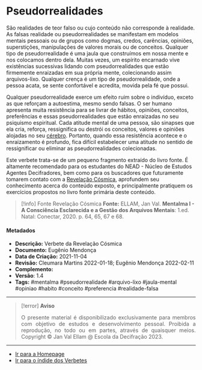 # Pseudorrealidades

São realidades de teor falso ou cujo conteúdo não corresponde à realidade. As falsas realidade ou pseudorrealidades se manifestam em modelos mentais pessoais ou de grupos como dogmas, credos, carências, opiniões, superstições, manipulações de valores morais ou de conceitos. Qualquer tipo de pseudorrealidade é uma jaula que construímos em nossa mente e nos colocamos dentro dela. Muitas vezes, um espírito encarnado vive existências sucessivas lidando com pseudorrealidades que estão firmemente enraizadas em sua própria mente, colecionando assim arquivos-lixo. Qualquer crença é um tipo de pseudorrealidade, onde a pessoa acata, se sente confortável e acredita, movida pela fé que possui. 

Qualquer pseudorrealidade exerce um efeito ruim sobre o indivíduo, exceto as que reforçam a autoestima, mesmo sendo falsas. O ser humano apresenta muita resistência para se livrar de hábitos, opiniões, conceitos, preferências e essas pseudorrealidades que estão enraizadas no seu psiquismo espiritual. Cada atitude mental de uma pessoa, são sinapses que ela cria, reforça, ressignifica ou destrói os conceitos, valores e opiniões alojadas no seu [cérebro](Cérebro%20Humano.md). Portanto, quando essa resistência acontece e o enraizamento é profundo, fica difícil estabelecer uma atitude no sentido de ressignificar ou eliminar as pseudorrealidades colecionadas.    

Este verbete trata-se de um pequeno fragmento extraído do livro fonte. É altamente recomendado para os estudantes do NEAD - Núcleo de Estudos Agentes Decifradores, bem como para os buscadores que futuramente tomarem contato com a [Revelação Cósmica](Revelação%20Cósmica.md), aprofundem seu conhecimento acerca do conteúdo exposto, e principalmente pratiquem os exercícios propostos no livro fonte primária deste conteúdo. 


> [!info] Fonte Revelação Cósmica
> **Fonte:** ELLAM, Jan Val. **Mentalma I - A Consciência Esclarecida e a Gestão dos Arquivos Mentais**: 1.ed. Natal: Conectar, 2020. p. 64, 65, 67 e 68.

#### Metadados

- **Descrição:** Verbete da Revelação Cósmica
- **Documento:** Eugênio Mendonça
- **Data de Criação:** 2021-11-04
- **Revisão:** Cleumara Martins 2022-01-18; Eugênio Mendonça 2022-02-11
- **Complemento:** 
- **Versão**: 1.4
- **Tags:** #mentalma #pseudorrealidade #arquivo-lixo #jaula-mental #opiniao #habito #conceito #preferencia #realidade-falsa

---
> [!error] **Aviso**
> <p align="justify">O presente material é disponibilizado exclusivamente para membros com objetivo de estudos e desenvolvimento pessoal. Proibida a reprodução, no todo ou em partes, através de quaisquer meios. Copyright © Jan Val Ellam @ Escola da Decifração 2023. </p>

---
- [Ir para a Homepage](Homepage.canvas)
- [Ir para o índide dos Verbetes](ÍNDIDE%20GERAL%20DOS%20VERBETES.canvas)